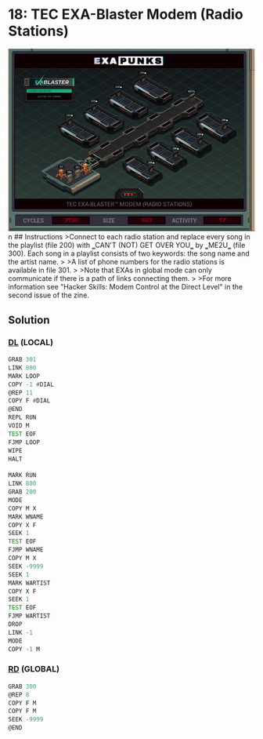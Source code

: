 # 18: TEC EXA-Blaster Modem (Radio Stations)
<div align='center'><img src='PB040.gif' /></div>
n
## Instructions
>﻿Connect to each radio station and replace every song in the playlist (file 200) with ‗CAN'T (NOT) GET OVER YOU‗ by ‗ME2U‗ (file 300). Each song in a playlist consists of two keywords: the song name and the artist name.
>
>A list of phone numbers for the radio stations is available in file 301.
>
>Note that EXAs in global mode can only communicate if there is a path of links connecting them.
>
>For more information see "Hacker Skills: Modem Control at the Direct Level" in the second issue of the zine.


## Solution

### [DL](DL.exa) (LOCAL)
```asm
GRAB 301
LINK 800
MARK LOOP
COPY -1 #DIAL
@REP 11
COPY F #DIAL
@END
REPL RUN
VOID M
TEST EOF
FJMP LOOP
WIPE
HALT

MARK RUN
LINK 800
GRAB 200
MODE
COPY M X
MARK WNAME
COPY X F
SEEK 1
TEST EOF
FJMP WNAME
COPY M X
SEEK -9999
SEEK 1
MARK WARTIST
COPY X F
SEEK 1
TEST EOF
FJMP WARTIST
DROP
LINK -1
MODE
COPY -1 M
```

### [RD](RD.exa) (GLOBAL)
```asm
GRAB 300
@REP 8
COPY F M
COPY F M
SEEK -9999
@END
```